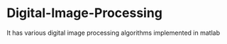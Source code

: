 # Digital-Image-Processing
It has various digital image processing algorithms implemented in matlab
